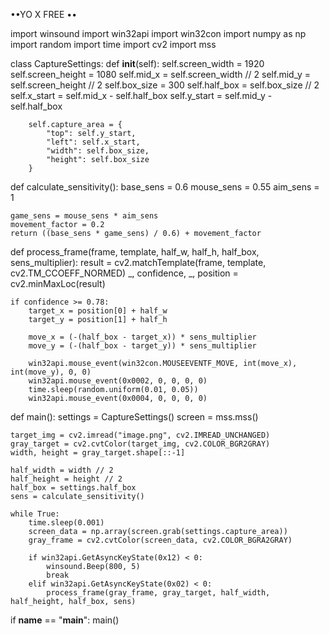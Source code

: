 ••YO X FREE ••

import winsound
import win32api
import win32con
import numpy as np
import random
import time 
import cv2
import mss

class CaptureSettings:
    def __init__(self):
        self.screen_width = 1920
        self.screen_height = 1080
        self.mid_x = self.screen_width // 2
        self.mid_y = self.screen_height // 2
        self.box_size = 300
        self.half_box = self.box_size // 2
        self.x_start = self.mid_x - self.half_box
        self.y_start = self.mid_y - self.half_box
        
        self.capture_area = {
            "top": self.y_start,
            "left": self.x_start,
            "width": self.box_size,
            "height": self.box_size
        }

def calculate_sensitivity():
    base_sens = 0.6
    mouse_sens = 0.55
    aim_sens = 1
    
    game_sens = mouse_sens * aim_sens
    movement_factor = 0.2
    return ((base_sens * game_sens) / 0.6) + movement_factor

def process_frame(frame, template, half_w, half_h, half_box, sens_multiplier):
    result = cv2.matchTemplate(frame, template, cv2.TM_CCOEFF_NORMED)
    _, confidence, _, position = cv2.minMaxLoc(result)
    
    if confidence >= 0.78:
        target_x = position[0] + half_w
        target_y = position[1] + half_h
        
        move_x = (-(half_box - target_x)) * sens_multiplier
        move_y = (-(half_box - target_y)) * sens_multiplier
        
        win32api.mouse_event(win32con.MOUSEEVENTF_MOVE, int(move_x), int(move_y), 0, 0)
        win32api.mouse_event(0x0002, 0, 0, 0, 0)
        time.sleep(random.uniform(0.01, 0.05))
        win32api.mouse_event(0x0004, 0, 0, 0, 0)

def main():
    settings = CaptureSettings()
    screen = mss.mss()
    
    target_img = cv2.imread("image.png", cv2.IMREAD_UNCHANGED)
    gray_target = cv2.cvtColor(target_img, cv2.COLOR_BGR2GRAY)
    width, height = gray_target.shape[::-1]
    
    half_width = width // 2
    half_height = height // 2
    half_box = settings.half_box
    sens = calculate_sensitivity()
    
    while True:
        time.sleep(0.001)
        screen_data = np.array(screen.grab(settings.capture_area))
        gray_frame = cv2.cvtColor(screen_data, cv2.COLOR_BGRA2GRAY)
        
        if win32api.GetAsyncKeyState(0x12) < 0:
            winsound.Beep(800, 5)
            break
        elif win32api.GetAsyncKeyState(0x02) < 0:
            process_frame(gray_frame, gray_target, half_width, half_height, half_box, sens)
    

if __name__ == "__main__":
    main()
